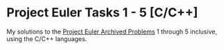 # Project Euler Tasks 1 - 5 [C/C++]
My solutions to the [Project Euler Archived Problems](https://projecteuler.net/archives) 1 through 5 inclusive, using the C/C++ languages.
